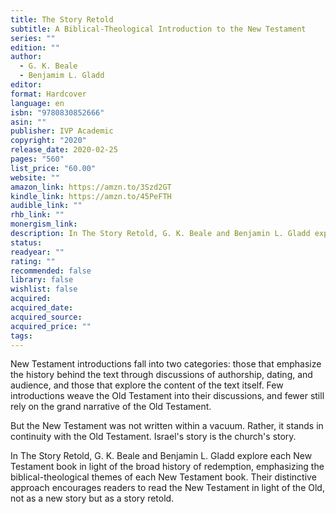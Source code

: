 ```yaml
---
title: The Story Retold
subtitle: A Biblical-Theological Introduction to the New Testament
series: ""
edition: ""
author:
  - G. K. Beale
  - Benjamim L. Gladd
editor: 
format: Hardcover
language: en
isbn: "9780830852666"
asin: ""
publisher: IVP Academic
copyright: "2020"
release_date: 2020-02-25
pages: "560"
list_price: "60.00"
website: ""
amazon_link: https://amzn.to/3Szd2GT
kindle_link: https://amzn.to/45PeFTH
audible_link: ""
rhb_link: ""
monergism_link: 
description: In The Story Retold, G. K. Beale and Benjamin L. Gladd explore each New Testament book in light of the broad history of redemption, emphasizing the biblical-theological themes of each New Testament book. Their distinctive approach encourages readers to read the New Testament in light of the Old, not as a new story but as a story retold.
status: 
readyear: ""
rating: ""
recommended: false
library: false
wishlist: false
acquired: 
acquired_date: 
acquired_source: 
acquired_price: ""
tags:
---
```

New Testament introductions fall into two categories: those that emphasize the history behind the text through discussions of authorship, dating, and audience, and those that explore the content of the text itself. Few introductions weave the Old Testament into their discussions, and fewer still rely on the grand narrative of the Old Testament.

But the New Testament was not written within a vacuum. Rather, it stands in continuity with the Old Testament. Israel's story is the church's story.

In The Story Retold, G. K. Beale and Benjamin L. Gladd explore each New Testament book in light of the broad history of redemption, emphasizing the biblical-theological themes of each New Testament book. Their distinctive approach encourages readers to read the New Testament in light of the Old, not as a new story but as a story retold.